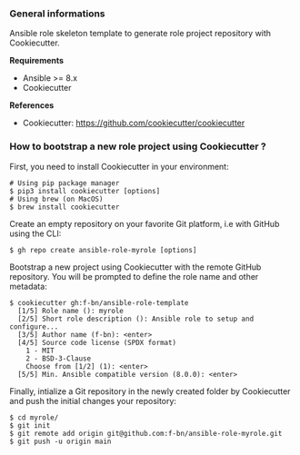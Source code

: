### General informations

Ansible role skeleton template to generate role project repository with Cookiecutter.

**Requirements**
  - Ansible >= 8.x
  - Cookiecutter

**References**
  - Cookiecutter: https://github.com/cookiecutter/cookiecutter

### How to bootstrap a new role project using Cookiecutter ?

First, you need to install Cookiecutter in your environment:

```shell
# Using pip package manager
$ pip3 install cookiecutter [options]
# Using brew (on MacOS)
$ brew install cookiecutter
```

Create an empty repository on your favorite Git platform, i.e with GitHub using the CLI:

```shell
$ gh repo create ansible-role-myrole [options]
```

Bootstrap a new project using Cookiecutter with the remote GitHub repository. You will be prompted to define the role name and other metadata:

```shell
$ cookiecutter gh:f-bn/ansible-role-template
  [1/5] Role name (): myrole
  [2/5] Short role description (): Ansible role to setup and configure...
  [3/5] Author name (f-bn): <enter>
  [4/5] Source code license (SPDX format)
    1 - MIT
    2 - BSD-3-Clause
    Choose from [1/2] (1): <enter>
  [5/5] Min. Ansible compatible version (8.0.0): <enter>
```

Finally, intialize a Git repository in the newly created folder by Cookiecutter and push the initial changes your repository:

```shell
$ cd myrole/
$ git init
$ git remote add origin git@github.com:f-bn/ansible-role-myrole.git
$ git push -u origin main
```
